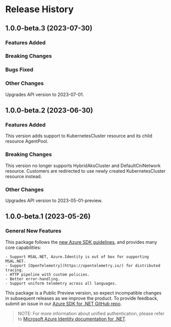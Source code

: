 # Release History

## 1.0.0-beta.3 (2023-07-30)

### Features Added

### Breaking Changes

### Bugs Fixed

### Other Changes

Upgrades API version to 2023-07-01.

## 1.0.0-beta.2 (2023-06-30)

### Features Added

This version adds support to KubernetesCluster resource and its child resource AgentPool.

### Breaking Changes

This version no longer supports HybridAksCluster and DefaultCniNetwork resource. Customers are redirected to use newly created KubernetesCluster resource instead.

### Other Changes

Upgrades API version to 2023-05-01-preview.

## 1.0.0-beta.1 (2023-05-26)

### General New Features

This package follows the [new Azure SDK guidelines](https://azure.github.io/azure-sdk/general_introduction.html), and provides many core capabilities:

    - Support MSAL.NET, Azure.Identity is out of box for supporting MSAL.NET.
    - Support [OpenTelemetry](https://opentelemetry.io/) for distributed tracing.
    - HTTP pipeline with custom policies.
    - Better error-handling.
    - Support uniform telemetry across all languages.

This package is a Public Preview version, so expect incompatible changes in subsequent releases as we improve the product. To provide feedback, submit an issue in our [Azure SDK for .NET GitHub repo](https://github.com/Azure/azure-sdk-for-net/issues).

> NOTE: For more information about unified authentication, please refer to [Microsoft Azure Identity documentation for .NET](https://docs.microsoft.com//dotnet/api/overview/azure/identity-readme?view=azure-dotnet).
